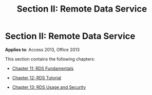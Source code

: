 ﻿---
title: 'Section II: Remote Data Service'
TOCTitle: 'Section II: Remote Data Service'
ms:assetid: 98e39a49-e979-f42e-d753-bd068787862e
ms:mtpsurl: https://msdn.microsoft.com/library/JJ249685(v=office.15)
ms:contentKeyID: 48546504
ms.date: 09/18/2015
mtps_version: v=office.15
---

# Section II: Remote Data Service


**Applies to**: Access 2013, Office 2013

This section contains the following chapters:

  - [Chapter 11: RDS Fundamentals](chapter-11-rds-fundamentals.md)

  - [Chapter 12: RDS Tutorial](chapter-12-rds-tutorial.md)

  - [Chapter 13: RDS Usage and Security](chapter-13-rds-usage-and-security.md)

